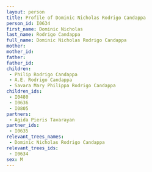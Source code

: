 ```yaml
---
layout: person
title: Profile of Dominic Nicholas Rodrigo Candappa
person_id: I0634
first_name: Dominic Nicholas
last_name: Rodrigo Candappa
full_name: Dominic Nicholas Rodrigo Candappa
mother: 
mother_id: 
father: 
father_id: 
children:
 - Philip Rodrigo Candappa
 - A.E. Rodrigo Candappa
 - Savara Mary Philippa Rodrigo Candappa
children_ids:
 - I0480
 - I0636
 - I0805
partners:
 - Agida Pieris Tavarayan
partner_ids:
 - I0635
relevant_trees_names:
 - Dominic Nicholas Rodrigo Candappa
relevant_trees_ids:
 - I0634
sex: M
---
```


